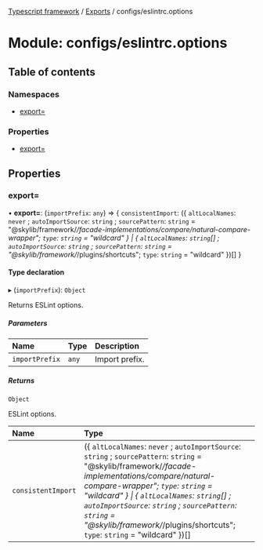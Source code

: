 [Typescript framework](../index.md) / [Exports](../modules.md) / configs/eslintrc.options

# Module: configs/eslintrc.options

## Table of contents

### Namespaces

- [export&#x3D;](configs_eslintrc_options.export_.md)

### Properties

- [export&#x3D;](configs_eslintrc_options.md#export&#x3D;)

## Properties

### export&#x3D;

• **export=**: (`importPrefix`: `any`) => { `consistentImport`: ({ `altLocalNames`: `never` ; `autoImportSource`: `string` ; `sourcePattern`: `string` = "@skylib/framework/*/facade-implementations/compare/natural-compare-wrapper"; `type`: `string` = "wildcard" } \| { `altLocalNames`: `string`[] ; `autoImportSource`: `string` ; `sourcePattern`: `string` = "@skylib/framework/*/plugins/shortcuts"; `type`: `string` = "wildcard" })[]  }

#### Type declaration

▸ (`importPrefix`): `Object`

Returns ESLint options.

##### Parameters

| Name | Type | Description |
| :------ | :------ | :------ |
| `importPrefix` | `any` | Import prefix. |

##### Returns

`Object`

ESLint options.

| Name | Type |
| :------ | :------ |
| `consistentImport` | ({ `altLocalNames`: `never` ; `autoImportSource`: `string` ; `sourcePattern`: `string` = "@skylib/framework/*/facade-implementations/compare/natural-compare-wrapper"; `type`: `string` = "wildcard" } \| { `altLocalNames`: `string`[] ; `autoImportSource`: `string` ; `sourcePattern`: `string` = "@skylib/framework/*/plugins/shortcuts"; `type`: `string` = "wildcard" })[] |
